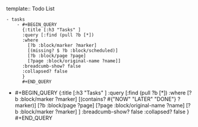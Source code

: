 template:: Todo List

	- tasks
		- #+BEGIN_QUERY
		  {:title [:h3 "Tasks" ]
		  :query [:find (pull ?b [*])
		  :where
		    [?b :block/marker ?marker]
		    [(missing? $ ?b :block/scheduled)]
		    [?b :block/page ?page]
		    [?page :block/original-name ?name]]
		  :breadcumb-show? false
		  :collapsed? false
		  }
		  #+END_QUERY
- #+BEGIN_QUERY
  {:title [:h3 "Tasks" ]
  :query [:find (pull ?b [*])
  :where
    [?b :block/marker ?marker]
    [(contains? #{"NOW" "LATER" "DONE"} ?marker)]
    [?b :block/page ?page]
    [?page :block/original-name ?name]
    [?b :block/marker ?marker]
  ]
  :breadcumb-show? false
  :collapsed? false
  }
  #+END_QUERY